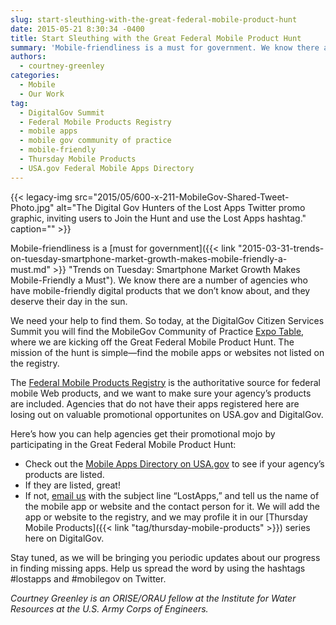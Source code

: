 ```yaml
---
slug: start-sleuthing-with-the-great-federal-mobile-product-hunt
date: 2015-05-21 8:30:34 -0400
title: Start Sleuthing with the Great Federal Mobile Product Hunt
summary: 'Mobile-friendliness is a must for government. We know there are a number of agencies who have mobile-friendly digital products that we don’t know about, and they deserve their day in the sun. We need your help to find them. So today, at the DigitalGov Citizen Services Summit you will find the MobileGov Community of Practice'
authors:
  - courtney-greenley
categories:
  - Mobile
  - Our Work
tag:
  - DigitalGov Summit
  - Federal Mobile Products Registry
  - mobile apps
  - mobile gov community of practice
  - mobile-friendly
  - Thursday Mobile Products
  - USA.gov Federal Mobile Apps Directory
---
```


{{< legacy-img src="2015/05/600-x-211-MobileGov-Shared-Tweet-Photo.jpg" alt="The Digital Gov Hunters of the Lost Apps Twitter promo graphic, inviting users to Join the Hunt and use the Lost Apps hashtag." caption="" >}} 

Mobile-friendliness is a [must for government]({{< link "2015-03-31-trends-on-tuesday-smartphone-market-growth-makes-mobile-friendly-a-must.md" >}} "Trends on Tuesday: Smartphone Market Growth Makes Mobile-Friendly a Must"). We know there are a number of agencies who have mobile-friendly digital products that we don’t know about, and they deserve their day in the sun.

We need your help to find them. So today, at the DigitalGov Citizen Services Summit you will find the MobileGov Community of Practice [Expo Table](https://summit.digitalgov.gov/expo/), where we are kicking off the Great Federal Mobile Product Hunt. The mission of the hunt is simple—find the mobile apps or websites not listed on the registry.

The [Federal Mobile Products Registry](http://apps.usa.gov/register) is the authoritative source for federal mobile Web products, and we want to make sure your agency’s products are included. Agencies that do not have their apps registered here are losing out on valuable promotional opportunites on USA.gov and DigitalGov.

Here’s how you can help agencies get their promotional mojo by participating in the Great Federal Mobile Product Hunt:

  * Check out the [Mobile Apps Directory on USA.gov](http://www.usa.gov/mobileapps.shtml) to see if your agency&#8217;s products are listed.
  * If they are listed, great!
  * If not, [email us](mailto:digitalgov@gsa.gov) with the subject line “LostApps,” and tell us the name of the mobile app or website and the contact person for it. We will add the app or website to the registry, and we may profile it in our [Thursday Mobile Products]({{< link "tag/thursday-mobile-products" >}}) series here on DigitalGov.

Stay tuned, as we will be bringing you periodic updates about our progress in finding missing apps. Help us spread the word by using the hashtags #lostapps and #mobilegov on Twitter.

_Courtney Greenley is an ORISE/ORAU fellow at the Institute for Water Resources at the U.S. Army Corps of Engineers._